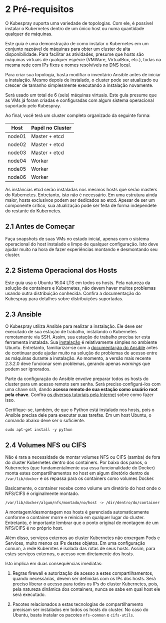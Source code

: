 # 2 Pré-requisitos

O Kubespray suporta uma variedade de topologias. Com ele, é possível instalar o Kubernetes dentro de um único host ou numa quantidade qualquer de máquinas.

Este guia é uma demonstração de como instalar o Kubernetes em um conjunto razoável de máquinas para obter um cluster de alta disponibilidade. Para facilitar as atividades, presume que hosts são máquinas virtuais de qualquer espécie (VMWare, VirtualBox, etc.), todas na mesma rede com IPs fixos e nomes resolvíveis no DNS local.

Para criar sua topologia, basta modifiar o inventário Ansible antes de iniciar a instalação. Mesmo depois de instalado, o cluster pode ser atualizado ou crescer de tamanho simplesmente executando a instalação novamente.

Será usado um total de 6 (seis) máquinas virtuais. Este guia presume que as VMs já foram criadas e configuradas com algum sistema operacional suportado pelo Kubespray.

Ao final, você terá um cluster completo organizado da seguinte forma:

| Host     | Papél no Cluster |
| -------- | -------- |
| node01   | Master + etcd |
| node02   | Master + etcd |
| node03   | Master + etcd |
| node04   | Worker |
| node05   | Worker |
| node06   | Worker |

As instâncias etcd serão instaladas nos mesmos hosts que serão masters do Kubernetes. Entretanto, isto não é necessário. Em uma estrutura ainda maior, hosts exclusivos podem ser dedicados ao etcd. Apesar de ser um componente crítico, sua atualização pode ser feita de forma independete do restante do Kubernetes.

## 2.1 Antes de Começar

Faça snapshots de suas VMs no estado inicial, apenas com o sistema operacional do host instalado e limpo de qualquer configuração. Isto deve ajudar muito na hora de fazer experiências montando e desmontando seu cluster.

## 2.2 Sistema Operacional dos Hosts

Este guia usa o Ubuntu 16.04 LTS em todos os hosts. Pela natureza da solução de containers e Kubernetes, não devem haver muitos problemas usando outra distribuição conhecida. Confira a documentação do Kubespray para detalhes sobre distribuições suportadas.

## 2.3 Ansible

O Kubespray utiliza Ansible para realizar a instalação. Ele deve ser executado de sua estação de trabalho, instalando o Kubernetes remotamente via SSH. Assim, sua estação de trabalho precisa ter esta ferramenta instalada. Sua [instalação](http://docs.ansible.com/ansible/latest/intro_installation.html) é relativamente simples no ambiente Ubuntu. Entretanto, familiarizar-se com a [documentação do Ansible](http://docs.ansible.com/ansible/latest/index.html) antes de continuar pode ajudar muito na solução de problemas de acesso entre as máquinas durante a instalação. Ao momento, a versão mais recente 2.3.2.0 deve funcionar sem problemas, gerando apenas _warnings_ que podem ser ignorados.

Parte da configuração do Ansible envolve preparar todos os hosts do cluster para um acesso remoto sem senha. Será preciso configurá-los com uma chave ssh, dando **acesso remoto de sua estação como usuário root pela chave**. Confira [os diversos tutoriais pela Internet](https://www.google.com.br/search?q=ssh+chave+sem+senha&oq=ssh+chave+sem+senha&aqs=chrome..69i57j0l5.5311j0j9&sourceid=chrome&ie=UTF-8) sobre como fazer isso.

Certifique-se, também, de que o Python está instalado nos hosts, pois o Ansible precisa dele para executar suas tarefas. Em um host Ubuntu, o comando abaixo deve ser o suficiente.

```
sudo apt-get install -y python
```

## 2.4 Volumes NFS ou CIFS

Não é rara a necessidade de montar volumes NFS ou CIFS (samba) de fora do cluster Kubernetes dentro dos containers. Por baixo dos panos, o Kubernetes (que fundamentalmente usa essa funcionalidade do Docker) monta estes compartilhamentos no host em algum diretório dentro de `/var/lib/docker` e os repassa para os containers como volumes Docker.

Basicamente, o container recebe como volume um diretório do host onde o NFS/CIFS é originalmente montado.

```
/var/lib/docker/algum/nfs/montado/no/host -> /dir/dentro/do/container
```

A montagem/desmontagem nos hosts é gerenciada automaticamente conforme o container morre e reinicia em qualquer lugar do cluster. Entretanto, é importante lembrar que o ponto original de montagem de um NFS/CIFS é no próprio host.

Além disso, serviços externos ao cluster Kubernetes não enxergam Pods e Services, muito menos os IPs destes objetos. Em uma configuração comum, a rede Kuberntes é isolada das rotas de seus hosts. Assim, para estes serviços externos, o acesso vem diretamente dos hosts.

Isto implica em duas consequências imediatas:

1. Regras firewall e autorização de acesso a estes compartilhamentos, quando necessárias, devem ser definidas com os IPs dos hosts. Será preciso liberar o acesso para todos os IPs do cluster Kubernetes, pois, pela natureza dinâmica dos containers, nunca se sabe em qual host ele será executado.

2. Pacotes relacionados a estas tecnologias de compartilhamento precisam ser instalados em todos os hosts do cluster. No caso do Ubuntu, basta instalar os pacotes `nfs-common` e `cifs-utils`.



